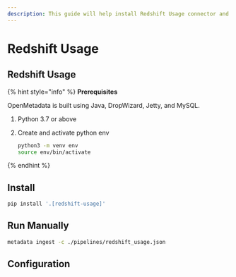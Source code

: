 ```yaml
---
description: This guide will help install Redshift Usage connector and run manually
---
```


# Redshift Usage

## Redshift Usage

{% hint style="info" %}
**Prerequisites**

OpenMetadata is built using Java, DropWizard, Jetty, and MySQL.

1. Python 3.7 or above
2. Create and activate python env

   ```bash
   python3 -m venv env
   source env/bin/activate
   ```
{% endhint %}

## Install

```bash
pip install '.[redshift-usage]'
```

## Run Manually

```bash
metadata ingest -c ./pipelines/redshift_usage.json
```

## Configuration

